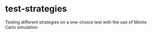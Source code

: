 # test-strategies
Testing different strategies on a one-choice test with the use of Monte Carlo simulation
